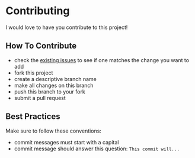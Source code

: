 # Contributing

I would love to have you contribute to this project!

## How To Contribute

* check the [existing issues](https://github.com/romarioraffington/react-myreads/issues) to see if one matches the change you want to add
* fork this project
* create a descriptive branch name
* make all changes on this branch
* push this branch to your fork
* submit a pull request

## Best Practices

Make sure to follow these conventions:

* commit messages must start with a capital
* commit message should answer this question: `This commit will...`
